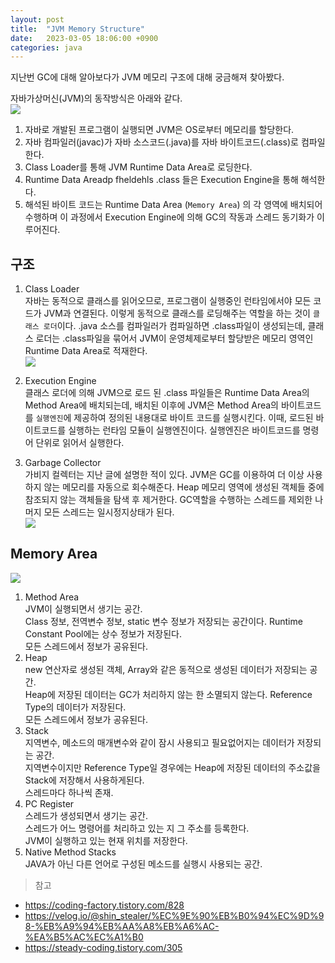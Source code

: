 ```yaml
---
layout: post
title:  "JVM Memory Structure"
date:   2023-03-05 18:06:00 +0900
categories: java
---
```


지난번 GC에 대해 알아보다가 JVM 메모리 구조에 대해 궁금해져 찾아봤다.

자바가상머신(JVM)의 동작방식은 아래와 같다.  
![](https://velog.velcdn.com/images/ghjeong/post/2114d90f-84f9-4e6d-975a-affba55215b3/image.png)
1. 자바로 개발된 프로그램이 실행되면 JVM은 OS로부터 메모리를 할당한다.
2. 자바 컴파일러(javac)가 자바 소스코드(.java)를 자바 바이트코드(.class)로 컴파일한다.
3. Class Loader를 통해 JVM Runtime Data Area로 로딩한다.
4. Runtime Data Areadp fheldehls .class 들은 Execution Engine을 통해 해석한다.
5. 해석된 바이트 코드는 Runtime Data Area (`Memory Area`) 의 각 영역에 배치되어 수행하며 이 과정에서 Execution Engine에 의해 GC의 작동과 스레드 동기화가 이루어진다.

## 구조
1. Class Loader  
   자바는 동적으로 클래스를 읽어오므로, 프로그램이 실행중인 런타임에서야 모든 코드가 JVM과 연결된다. 이렇게 동적으로 클래스를 로딩해주는 역할을 하는 것이 `클래스 로더`이다. .java 소스를 컴파일러가 컴파일하면 .class파일이 생성되는데, 클래스 로더는 .class파일을 묶어서 JVM이 운영체제로부터 할당받은 메모리 영역인 Runtime Data Area로 적재한다.  
   ![](https://velog.velcdn.com/images/ghjeong/post/fcef4c5a-114f-45d0-a8e4-1ede29b2f3d7/image.png)


2. Execution Engine  
   클래스 로더에 의해 JVM으로 로드 된 .class 파일들은 Runtime Data Area의 Method Area에 배치되는데, 배치된 이후에 JVM은 Method Area의 바이트코드를 `실행엔진`에 제공하여 정의된 내용대로 바이트 코드를 실행시킨다. 이때, 로드된 바이트코드를 실행하는 런타임 모듈이 실행엔진이다. 실행엔진은 바이트코드를 명령어 단위로 읽어서 실행한다.

3. Garbage Collector  
   가비지 컬렉터는 지난 글에 설명한 적이 있다. JVM은 GC를 이용하여 더 이상 사용하지 않는 메모리를 자동으로 회수해준다. Heap 메모리 영역에 생성된 객체들 중에 참조되지 않는 객체들을 탐색 후 제거한다. GC역할을 수행하는 스레드를 제외한 나머지 모든 스레드는 일시정지상태가 된다.  
![](https://velog.velcdn.com/images/ghjeong/post/3c63ff80-da1d-44e6-9c4e-82f4373b01e6/image.png)



## Memory Area
![](https://velog.velcdn.com/images/ghjeong/post/5883ad66-79a2-4270-850e-eb9e491f083a/image.png)

1. Method Area  
   JVM이 실행되면서 생기는 공간.  
   Class 정보, 전역변수 정보, static 변수 정보가 저장되는 공간이다. Runtime Constant Pool에는 상수 정보가 저장된다.  
   모든 스레드에서 정보가 공유된다.
2. Heap  
   new 연산자로 생성된 객체, Array와 같은 동적으로 생성된 데이터가 저장되는 공간.  
   Heap에 저장된 데이터는 GC가 처리하지 않는 한 소멸되지 않는다. Reference Type의 데이터가 저장된다.  
   모든 스레드에서 정보가 공유된다.
3. Stack  
   지역변수, 메소드의 매개변수와 같이 잠시 사용되고 필요없어지는 데이터가 저장되는 공간.  
   지역변수이지만 Reference Type일 경우에는 Heap에 저장된 데이터의 주소값을 Stack에 저장해서 사용하게된다.  
   스레드마다 하나씩 존재.
4. PC Register  
   스레드가 생성되면서 생기는 공간.  
   스레드가 어느 명령어를 처리하고 있는 지 그 주소를 등록한다.  
   JVM이 실행하고 있는 현재 위치를 저장한다.
5. Native Method Stacks  
   JAVA가 아닌 다른 언어로 구성된 메소드를 실행시 사용되는 공간.


> 참고
- https://coding-factory.tistory.com/828
- https://velog.io/@shin_stealer/%EC%9E%90%EB%B0%94%EC%9D%98-%EB%A9%94%EB%AA%A8%EB%A6%AC-%EA%B5%AC%EC%A1%B0
- https://steady-coding.tistory.com/305
